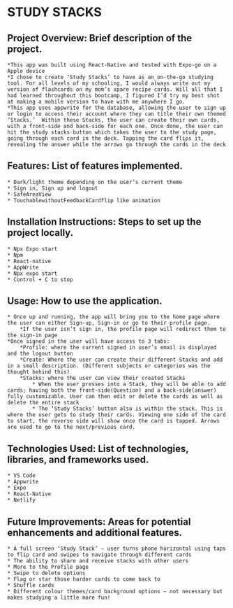 # STUDY STACKS


## Project Overview: Brief description of the project.
    *This app was built using React-Native and tested with Expo-go on a Apple device
    *I chose to create ‘Study Stacks’ to have as an on-the-go studying tool. For all levels of my schooling, I would always write out my version of flashcards on my mom’s spare recipe cards. Will all that I had learned throughout this bootcamp, I figured I’d try my best shot at making a mobile version to have with me anywhere I go.
    *This app uses appwrite for the database, allowing the user to sign up or login to access their account where they can title their own themed ‘Stacks.’  Within these Stacks, the user can create their own cards, with a front-side and back-side for each one. Once done, the user can hit the study stacks button which takes the user to the study page, going through each card in the deck. Tapping the card flips it, revealing the answer while the arrows go through the cards in the deck

## Features: List of features implemented.
    * Dark/light theme depending on the user’s current theme
    * Sign in, Sign up and logout
    * SafeAreaView 
    * TouchablewithoutFeedbackCardflip like animation 

## Installation Instructions: Steps to set up the project locally.
    * Npx Expo start
    * Npm 
    * React-native
    * AppWrite 
    * Npx expo start
    * Control + C to stop

## Usage: How to use the application.
    * Once up and running, the app will bring you to the home page where the user can either Sign-up, Sign-in or go to their profile page.
        *If the user isn’t sign in, the profile page will redirect them to the sign-in page
    *Once signed in the user will have access to 3 tabs:
        *Profile: where the current signed in user’s email is displayed and the logout button
        *Create: Where the user can create their different Stacks and add in a small description. (Different subjects or categories was the thought behind this)
        *Stacks: where the user can view their created Stacks
            * When the user presses into a Stack, they will be able to add cards; having both the front-side(Question) and a back-side(answer) fully customizable. User can then edit or delete the cards as well as delete the entire stack
            * The ‘Study Stacks’ button also is within the stack. This is where the user gets to study their cards. Viewing one side of the card to start, the reverse side will show once the card is tapped. Arrows are used to go to the next/previous card.

## Technologies Used: List of technologies, libraries, and frameworks used.
    * VS Code
    * Appwrite
    * Expo
    * React-Native
    * Netlify

## Future Improvements: Areas for potential enhancements and additional features.
    * A full screen ‘Study Stack’ – user turns phone horizontal using taps to flip card and swipes to navigate through different cards
    * The ability to share and receive stacks with other users
    * More to the Profile page
    * Swipe to delete options
    * Flag or star those harder cards to come back to
    * Shuffle cards
    * Different colour themes/card background options – not necessary but makes studying a little more fun!
